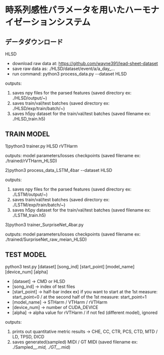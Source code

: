 # 時系列感性パラメータを用いたハーモナイゼーションシステム


## データダウンロード

HLSD 
- download raw data at: https://github.com/wayne391/lead-sheet-dataset
- save raw data as: ./HLSD/dataset/event/a/a_day_...
- run command: python3 process_data.py --dataset HLSD 

outputs:
1) saves npy files for the parsed features (saved directory ex: ./HLSD/output/~) 
2) saves train/val/test batches (saved directory ex: ./HLSD/exp/train/batch/~)
3) saves h5py dataset for the train/val/test batches (saved filename ex: ./HLSD_train.h5)


## TRAIN MODEL
  
1)python3 trainer.py HLSD rVTHarm 

outputs:
model parameters/losses checkpoints (saved filename ex: ./trained/rVTHarm_HLSD)

2)python3 process_data_LSTM_4bar --dataset HLSD

outputs:
1) saves npy files for the parsed features (saved directory ex: ./LSTM/output/~) 
2) saves train/val/test batches (saved directory ex: ./LSTM/exp/train/batch/~)
3) saves h5py dataset for the train/val/test batches (saved filename ex: ./LSTM_train.h5)

3)python3 trainer_SurpriseNet_4bar.py

outputs:
model parameters/losses checkpoints (saved filename ex: ./trained/SurpriseNet_raw_meian_HLSD)


## TEST MODEL 
python3 test.py [dataset] [song_ind] [start_point] [model_name] [device_num] [alpha]

* [dataset] -> CMD or HLSD 
* [song_ind] -> index of test files 
* [start_point] -> half-bar index ex) if you want to start at the 1st measure: start_point=0 / at the second half of the 1st measure: start_point=1
* [model_name] -> STHarm / VTHarm / rVTHarm 
* [device_num] -> number of CUDA_DEVICE
* [alpha] -> alpha value for rVTHarm / if not fed (different model), ignored

outputs:
1) prints out quantitative metric results -> CHE, CC, CTR, PCS, CTD, MTD / LD, TPSD, DICD 
2) saves generated(sampled) MIDI / GT MIDI (saved filename ex: ./Sampled__*.mid, ./GT__*.mid)

